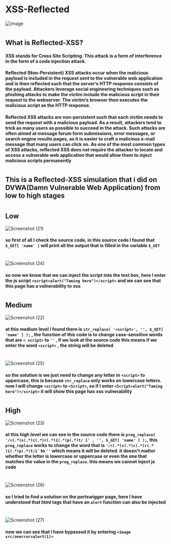 # XSS-Reflected

![image](https://user-images.githubusercontent.com/106005322/218803765-43d31ef9-22fb-4c84-a7a2-a6dc84a261ad.png)
#
## What is Reflected-XSS?

#### XSS stands for Cross Site Scripting. This attack is a form of interference in the form of a code injection attack.

#### Reflected (Non-Persistent) XSS attacks occur when the malicious payload is included in the request sent to the vulnerable web application and is then reflected such that the server’s HTTP response consists of the payload. Attackers leverage social engineering techniques such as phishing attacks to make the victim include the malicious script in their request to the webserver. The victim’s browser then executes the malicious script as the HTTP response. 

#### Reflected XSS attacks are non-persistent such that each victim needs to send the request with a malicious payload. As a result, attackers tend to trick as many users as possible to succeed in the attack. Such attacks are often aimed at message forum form submissions, error messages, or search engine results pages, as it is easier to craft a malicious e-mail message that many users can click on. As one of the most common types of XSS attacks, reflected XSS does not require the attacker to locate and access a vulnerable web application that would allow them to inject malicious scripts permanently

#
#
## This is a Reflected-XSS simulation that i did on DVWA(Damn Vulnerable Web Application) from low to high stages
#
#

## Low

![Screenshot (21)](https://user-images.githubusercontent.com/106005322/218767063-3495683c-fb3f-4a10-85ab-9dc9b179c304.png)
#### so first of all I check the source code, in this source code I found that ```$_GET[ 'name' ]``` will print all the output that is filled in the variable ```$_GET```

#

![Screenshot (24)](https://user-images.githubusercontent.com/106005322/218767546-6ad92d61-b3a4-4a92-b7a7-76a619362593.png)
#### so now we know that we can inject the script into the text box, here I enter the js script ```<script>alert("Taming here")</script>``` and we can see that this page has a vulnerability to xss

#
#
## Medium

![Screenshot (22)](https://user-images.githubusercontent.com/106005322/218767232-38b9af68-67c4-4830-b459-34712abb23ac.png)
#### at this medium level I found there is ```str_replace( '<script>', '', $_GET[ 'name' ] );``` , the function of this code is to change case-sensitive words that are ```< script>``` to ```''``` , if we look at the source code this means if we enter the word ```<script>``` , the string will be deleted

#

![Screenshot (25)](https://user-images.githubusercontent.com/106005322/218767588-bc8e9378-4a8a-4e58-883e-15501b27a813.png)
#### so the solution is we just need to change any letter in ```<script>``` to uppercase, this is because ```str_replace``` only works on lowercase letters. now I will change ```<script>``` to ```<Script>```, so if I enter ```<Script>alert("Taming here")</script>``` it will show this page has xss vulnerability

#
#
## High

![Screenshot (23)](https://user-images.githubusercontent.com/106005322/218767295-0a1d024f-bdd2-4a74-8709-b92590f4b8fc.png)
#### at this high level we can see in the source code there is ```preg_replace( '/<(.*)s(.*)c(.*)r(.*)i(.*)p(.*)t/ i' , '', $_GET[ 'name' ] );```, this ```preg_replace``` works to change the word that is ```'/<(.*)s(.*)c(.*)r(.* )i(.*)p(.*)t/i'``` to ```''``` which means it will be deleted. it doesn't matter whether the letter is lowercase or uppercase or even the one that matches the value in the ```preg_replace```. this means we cannot inject js code

#

![Screenshot (26)](https://user-images.githubusercontent.com/106005322/218767689-1fe43da0-8c6b-45f1-abdb-65d65208fc26.png)
#### so I tried to find a solution on the portswigger page, here I have understood that html tags that have an ```alert``` function can also be injected

#

![Screenshot (27)](https://user-images.githubusercontent.com/106005322/218767748-af21b5a2-07cf-4360-813b-7e5f8406b583.png)
#### now we can see that I have bypassed it by entering ```<image src/onerror=alert(1)>```
